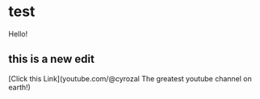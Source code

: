# test

Hello!

## this is a new edit 

[Click this Link](youtube.com/@cyrozal The greatest youtube channel on earth!)

